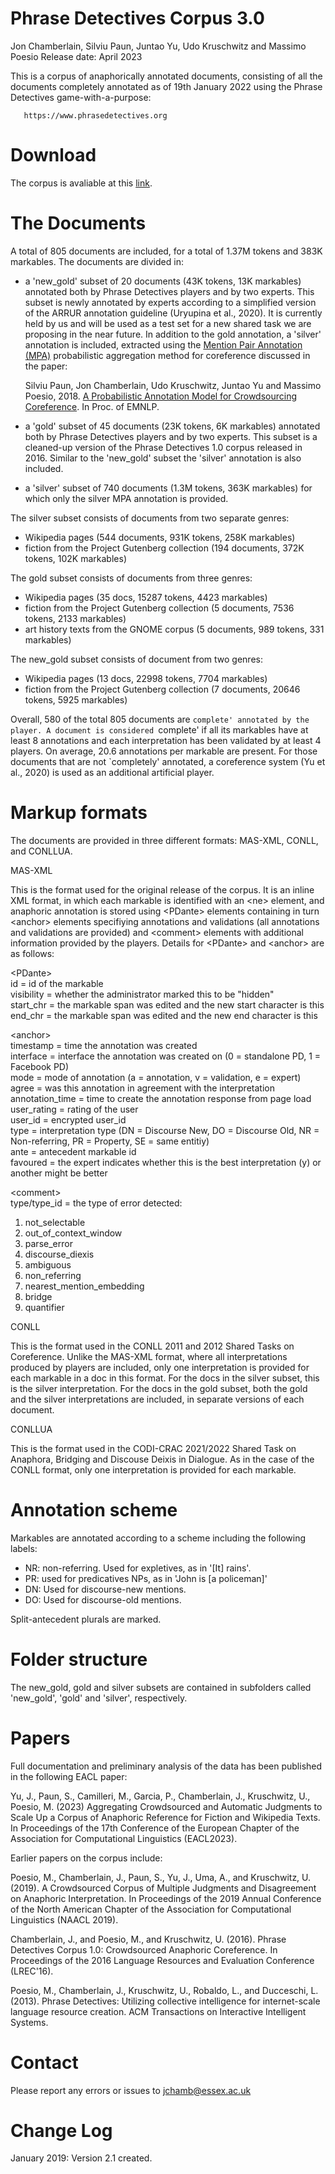 # Phrase Detectives Corpus 3.0

Jon Chamberlain, Silviu Paun, Juntao Yu, Udo Kruschwitz and Massimo Poesio
Release date: April 2023

This is a corpus of anaphorically annotated documents, consisting of
all the  documents completely annotated as of 19th January 2022 using
the  Phrase Detectives game-with-a-purpose: 

	   https://www.phrasedetectives.org

# Download

The corpus is avaliable at this [link]().

# The Documents

A total of 805 documents are included, for a total of 1.37M tokens and
383K markables. The documents are divided in:

* a 'new_gold' subset of 20 documents (43K tokens, 13K markables) annotated
  both by Phrase Detectives players and by two experts. This subset is newly annotated by experts according to a simplified version of the ARRUR annotation guideline (Uryupina et al., 2020). It is currently held by us and will be used as a test set for a new shared task we are proposing in the near future. In addition to the gold annotation, a 'silver' annotation is
  included, extracted using the [Mention Pair Annotation (MPA)](https://github.com/SilviuPaun/Mention-Pair-Annotations-model) probabilistic
  aggregation method for coreference discussed in the paper:

  Silviu Paun, Jon Chamberlain, Udo Kruschwitz, Juntao Yu and Massimo
  Poesio, 2018. [A Probabilistic Annotation Model for Crowdsourcing
  Coreference](https://aclanthology.coli.uni-saarland.de/papers/D18-1218/d18-1218). In Proc. of EMNLP.

* a 'gold' subset of 45 documents (23K tokens, 6K markables) annotated
  both by Phrase Detectives players and by two experts. This subset is
  a cleaned-up version of the Phrase Detectives 1.0 corpus released in
  2016. Similar to the 'new_gold' subset the 'silver' annotation is also included.
  

* a 'silver' subset of 740 documents (1.3M tokens, 363K markables) for
  which only the silver MPA annotation is provided.

The silver subset consists of documents  from two separate genres:

* Wikipedia pages (544 documents, 931K tokens, 258K markables)
* fiction from the Project Gutenberg collection (194 documents, 372K
                   tokens, 102K markables)

The gold subset consists of documents from three genres:

* Wikipedia pages (35 docs, 15287 tokens, 4423 markables)
* fiction from the Project Gutenberg collection (5 documents, 7536
                   tokens, 2133 markables)
* art history texts from the GNOME corpus (5 documents, 989 tokens,
                   331 markables)	
                   
The new_gold subset consists of document from two genres:             
* Wikipedia pages (13 docs, 22998 tokens, 7704 markables)
* fiction from the Project Gutenberg collection (7 documents, 20646
                   tokens, 5925 markables)

Overall, 580 of the total 805 documents are `complete' annotated by the player. A document is considered `complete' if all its markables have at least
8 annotations and each interpretation has been validated by at least
4 players. On average, 20.6 annotations per markable are present. For those documents that are not `completely' annotated, a coreference system (Yu et al., 2020) is used as an additional artificial player.

# Markup formats

The documents are provided in three different formats: MAS-XML, CONLL,
and CONLLUA.

MAS-XML

This is the format used for the original release of the corpus. It is
an inline XML format, in which each markable is identified with an
\<ne\> element, and anaphoric annotation is stored using \<PDante\>
elements containing in turn \<anchor\> elements specifiying annotations
and validations (all annotations and validations are provided) and
\<comment\> elements with additional information provided by the
players. Details for \<PDante\> and \<anchor\> are as follows: 

\<PDante\>  
id = id of the markable  
visibility = whether the administrator marked this to be "hidden"  
start_chr = the markable span was edited and the new start character is this  
end_chr = the markable span was edited and the new end character is this  

\<anchor\>  
timestamp = time the annotation was created  
interface = interface the annotation was created on (0 = standalone PD, 1 = Facebook PD)  
mode = mode of annotation (a = annotation, v = validation, e = expert)  
agree = was this annotation in agreement with the interpretation  
annotation_time = time to create the annotation response from page load  
user_rating = rating of the user  
user_id = encrypted user_id  
type = interpretation type (DN = Discourse New, DO = Discourse Old, NR = Non-referring, PR = Property, SE = same entitiy)  
ante = antecedent markable id  
favoured = the expert indicates whether this is the best interpretation (y) or another might be better  

\<comment\>  
type/type_id = the type of error detected:  

1. not_selectable
2. out_of_context_window
3. parse_error
4. discourse_diexis
5. ambiguous
6. non_referring
7. nearest_mention_embedding
8. bridge
9. quantifier

CONLL

This is the format used in the CONLL 2011 and 2012 Shared Tasks on
Coreference. Unlike the MAS-XML format, where all interpretations
produced by players are included, only one interpretation is provided
for each markable in a doc in this format. For the docs in the silver
subset, this is the silver interpretation. For the docs in the gold
subset, both the gold and the silver interpretations are included, in
separate versions of each document.

CONLLUA

This is the format used in the CODI-CRAC 2021/2022 Shared Task on Anaphora, Bridging and Discouse Deixis in Dialogue. As in the case of the CONLL format,
only one interpretation is provided for each markable. 

# Annotation scheme

Markables are annotated according to a scheme including the following
labels:

* NR: non-referring. Used for expletives, as in '[It] rains'.
* PR: used for predicatives NPs, as in 'John is [a policeman]'
* DN: Used for discourse-new mentions.
* DO: Used for discourse-old mentions.

Split-antecedent plurals are marked.

# Folder structure

The new_gold, gold and silver subsets are contained in subfolders called 'new_gold', 'gold'
and 'silver', respectively. 


# Papers

Full documentation and preliminary analysis of the data has been
published in the following EACL paper: 

Yu, J., Paun, S., Camilleri, M., Garcia, P., Chamberlain, J., Kruschwitz, U., Poesio, M. (2023)
Aggregating Crowdsourced and Automatic Judgments to Scale Up a Corpus of Anaphoric Reference for Fiction and Wikipedia Texts. In Proceedings of the 17th Conference of the European Chapter of the Association for Computational Linguistics (EACL2023).

Earlier papers on the corpus include:

Poesio, M., Chamberlain, J., Paun, S., Yu, J., Uma, A., and Kruschwitz, U. (2019).
A Crowdsourced Corpus of Multiple Judgments and Disagreement on Anaphoric Interpretation. In Proceedings of the 2019 Annual Conference of the North American Chapter of the Association for Computational Linguistics (NAACL 2019).

Chamberlain, J., and Poesio, M., and Kruschwitz, U. (2016). Phrase
Detectives Corpus 1.0: Crowdsourced Anaphoric Coreference.  In
Proceedings of the 2016 Language Resources and Evaluation Conference
(LREC'16). 

Poesio, M., Chamberlain, J., Kruschwitz, U., Robaldo, L., and
Ducceschi, L. (2013). Phrase Detectives: Utilizing collective
intelligence for internet-scale language resource creation.  ACM
Transactions on Interactive Intelligent Systems. 

# Contact

Please report any errors or issues to jchamb@essex.ac.uk

# Change Log

January 2019: Version 2.1 created.


